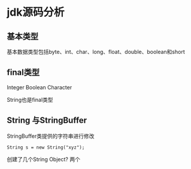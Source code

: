 # jdk源码分析

## 基本类型
基本数据类型包括byte、int、char、long、float、double、boolean和short

## final类型
Integer
Boolean
Character

String也是final类型

## String 与StringBuffer

StringBuffer类提供的字符串进行修改
```
String s = new String("xyz");
```
创建了几个String Object? 
两个